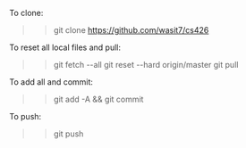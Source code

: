To clone:
>> git clone https://github.com/wasit7/cs426

To reset all local files and pull:
>> git fetch --all
>> git reset --hard origin/master
>> git pull

To add all and commit:
>> git add -A && git commit

To push:
>> git push

